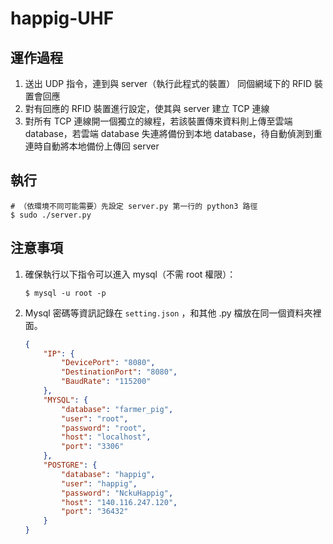 # happig-UHF 

## 運作過程

1. 送出 UDP 指令，連到與 server（執行此程式的裝置） 同個網域下的 RFID 裝置會回應
2. 對有回應的 RFID 裝置進行設定，使其與 server 建立 TCP 連線
3. 對所有 TCP 連線開一個獨立的線程，若該裝置傳來資料則上傳至雲端 database，若雲端 database 失連將備份到本地 database，待自動偵測到重連時自動將本地備份上傳回 server


## 執行

```shell
# （依環境不同可能需要）先設定 server.py 第一行的 python3 路徑
$ sudo ./server.py
```

## 注意事項

1. 確保執行以下指令可以進入 mysql（不需 root 權限）：
	```
	$ mysql -u root -p
	```
2. Mysql 密碼等資訊記錄在 `setting.json` ，和其他 .py 檔放在同一個資料夾裡面。
    ```json
    {
        "IP": {
            "DevicePort": "8080",
            "DestinationPort": "8080",
            "BaudRate": "115200"
        },
        "MYSQL": {
            "database": "farmer_pig",
            "user": "root",
            "password": "root",
            "host": "localhost",
            "port": "3306"
        },
        "POSTGRE": {
            "database": "happig",
            "user": "happig",
            "password": "NckuHappig",
            "host": "140.116.247.120",
            "port": "36432"
        }
    }
    ```
